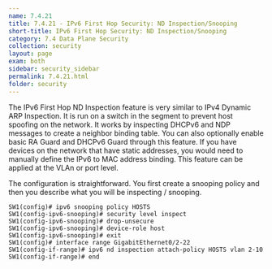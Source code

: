 ```yaml
---
name: 7.4.21
title: 7.4.21 - IPv6 First Hop Security: ND Inspection/Snooping
short-title: IPv6 First Hop Security: ND Inspection/Snooping
category: 7.4 Data Plane Security
collection: security
layout: page
exam: both
sidebar: security_sidebar
permalink: 7.4.21.html
folder: security
---
```

The IPv6 First Hop ND Inspection feature is very similar to IPv4 Dynamic ARP Inspection. It is run on a switch in the segment to prevent host spoofing on the network. It works by inspecting DHCPv6 and NDP messages to create a neighbor binding table. You can also optionally enable basic RA Guard and DHCPv6 Guard through this feature. If you have devices on the network that have static addresses, you would need to manually define the IPv6 to MAC address binding. This feature can be applied at the VLAn or port level.

The configuration is straightforward. You first create a snooping policy and then you describe what you will be inspecting / snooping.
```
SW1(config)# ipv6 snooping policy HOSTS
SW1(config-ipv6-snooping)# security level inspect
SW1(config-ipv6-snooping)# drop-unsecure
SW1(config-ipv6-snooping)# device-role host
SW1(config-ipv6-snooping)# exit
SW1(config)# interface range GigabitEthernet0/2-22
SW1(config-if-range)# ipv6 nd inspection attach-policy HOSTS vlan 2-10
SW1(config-if-range)# end
```
